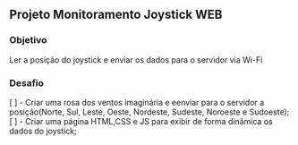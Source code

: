 ## Projeto Monitoramento Joystick WEB

### Objetivo
Ler a posição do joystick e enviar os dados para o servidor via Wi-Fi

### Desafio

[ ] - Criar uma rosa dos ventos imaginária e eenviar para o servidor a posição(Norte, Sul, Leste, Oeste, Nordeste, Sudeste, Noroeste e Sudoeste);
[ ] - Criar uma página HTML,CSS e JS para exibir de forma dinâmica os dados do joystick;
